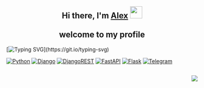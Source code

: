 <h2 align="center">
  Hi there, I'm <a href="https://t.me/alexpro202">Alex</a>
  <img src="https://github.com/blackcater/blackcater/raw/main/images/Hi.gif" height="32"/>
  <br><br>
  welcome to my profile
</h2>

[![Typing SVG](https://readme-typing-svg.herokuapp.com?font=Fira+Code&pause=1000&width=435&lines=Links+to+my+projects:)](https://git.io/typing-svg)

[![Python](https://img.shields.io/badge/python-3670A0?style=for-the-badge&logo=python&logoColor=ffdd54)](https://github.com/alexpro2022?tab=repositories&q=python3)
[![Django](https://img.shields.io/badge/django-%23092E20.svg?style=for-the-badge&logo=django&logoColor=white)](https://github.com/alexpro2022?tab=repositories&q=django)
[![DjangoREST](https://img.shields.io/badge/DJANGO-REST-88e86d?style=for-the-badge&logo=django&logoColor=white&color=3D9217&labelColor=gray)](https://github.com/alexpro2022?tab=repositories&q=drf)
[![FastAPI](https://img.shields.io/badge/FastAPI-005571?style=for-the-badge&logo=fastapi)](https://github.com/alexpro2022?tab=repositories&q=fastapi)
[![Flask](https://img.shields.io/badge/flask-%23000.svg?style=for-the-badge&logo=flask&logoColor=white)](https://github.com/alexpro2022?tab=repositories&q=flask)
[![Telegram](https://img.shields.io/badge/Telegram-2CA5E0?style=for-the-badge&logo=telegram&logoColor=white)](https://github.com/alexpro2022?tab=repositories&q=bot)

<h2></h2>

<h3 align="right">
  <img src="https://komarev.com/ghpvc/?username=alexpro2022">
</h3>



<!--
### Hi there 👋

![](https://komarev.com/ghpvc/?username=alexpro2022)
![SQLite](https://img.shields.io/badge/sqlite-%2307405e.svg?style=for-the-badge&logo=sqlite&logoColor=white)
![Postgres](https://img.shields.io/badge/postgres-%23316192.svg?style=for-the-badge&logo=postgresql&logoColor=white)
![Jinja](https://img.shields.io/badge/jinja-white.svg?style=for-the-badge&logo=jinja&logoColor=black)
![JWT](https://img.shields.io/badge/JWT-black?style=for-the-badge&logo=JSON%20web%20tokens)
![GitHub Actions](https://img.shields.io/badge/github%20actions-%232671E5.svg?style=for-the-badge&logo=githubactions&logoColor=white)
![Google Drive](https://img.shields.io/badge/Google%20Drive-4285F4?style=for-the-badge&logo=googledrive&logoColor=white)
![Google Cloud](https://img.shields.io/badge/GoogleCloud-%234285F4.svg?style=for-the-badge&logo=google-cloud&logoColor=white)


**alexpro2022/alexpro2022** is a ✨ _special_ ✨ repository because its `README.md` (this file) appears on your GitHub profile.

Here are some ideas to get you started:

- 🔭 I’m currently working on ...
- 🌱 I’m currently learning ...
- 👯 I’m looking to collaborate on ...
- 🤔 I’m looking for help with ...
- 💬 Ask me about ...
- 📫 How to reach me: ...
- 😄 Pronouns: ...
- ⚡ Fun fact: ...
-->


